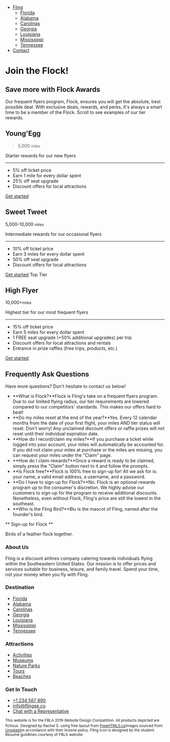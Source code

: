 * [Fling](index.html)
  - [Florida](#)
  - [Alabama](#)
  - [Carolinas](#)
  - [Georgia](#)
  - [Louisiana](#)
  - [Mississippi](#)
  - [Tennessee](#)
* [Contact](contact.html)

# Join the Flock!

## Save more with Flock Awards

Our frequent flyers program, Flock, ensures you will get the absolute, best possible deal. With exclusive deals, rewards, and perks,
						it's always a smart time to be a member of the Flock. Scroll to see examples of our tier rewards.

## Young'Egg

>5,000 <small>miles</small>

Starter rewards for our new flyers

***

* 5% off ticket price
* Earn 1 mile for every dollar spent
* 25% off seat upgrade
* Discount offers for local attractions

[Get started](#)

## Sweet Tweet

5,000-10,000 <small>miles</small>

Intermediate rewards for our occasional flyers

***

* 10% off ticket price
* Earn 3 miles for every dollar spent
* 50% off seat upgrade
* Discount offers for local attractions

[Get started](#) Top Tier

## High Flyer

10,000+<small>miles</small>

Highest tier for our most frequent flyers

***

* 15% off ticket price
* Earn 5 miles for every dollar spent
* 1 FREE seat upgrade (+50% additional upgrades) per trip
* Discount offers for local attractions and rentals
* Entrance in prize raffles (free trips, products, etc.)

[Get started](#)

## Frequently Ask Questions

Have more questions? Don't hesitate to contact us below!

* **What is Flock?**Flock is Fling's take on a frequent flyers program. Due to our limited flying radius, our tier requirements
								are lowered compared to our competitors' standards. This makes our offers hard to beat!
* **Do my miles reset at the end of the year?**Yes. Every 12 calendar months from the date of your first flight, your miles AND tier status
								will reset. Don't worry! Any unclaimed discount offers or raffle prizes will not reset until their individual
								expiration date.
* **How do I record/claim my miles?**If you purchase a ticket while logged into your account, your miles will automatically be accounted for. If you did not claim your miles at purchase or the miles are missing, you can
								request your miles under the "Claim" page.
* **How do I claim rewards?**Once a reward is ready to be claimed, simply press the "Claim" button next to it and follow the prompts.
* **Is Flock free?**Flock is 100% free to sign-up for! All we ask for is: your name, a valid email address, a username, and a password.
* **Do I have to sign-up for Flock?**No. Flock is an optional rewards program up to the consumer's discretion. We highly advise our customers
								to sign-up for the program to receive additional discounts. Nonetheless, even without Flock, Fling's price are still the lowest in the southeast.
* **Who is the Fling Bird?**Blu is the mascot of Fling, named after the founder's bird.

**  Sign-up for Flock **

Birds of a feather flock together.

### About Us

Fling is a discount airlines company catering towards individuals flying within the Southeastern United States.
							Our mission is to offer prices and services suitable for business, leisure, and family travel. Spend your time,
							not your money when you fly with Fling.

### Destination

* [Florida](#)
* [Alabama](#)
* [Carolinas](#)
* [Georgia](#)
* [Louisiana](#)
* [Mississippi](#)
* [Tennessee](#)

### Attractions

* [Activities](#)
* [Museums](#)
* [Nature Parks](#)
* [Tours](#)
* [Beaches](#)

### Get In Touch

* [+1 234 567 890](#)
* [info@flingse.co](#)
* [Chat with a Representative](#)

<small>This website is for the FBLA 2019 Website Design Competition. All products depicted are fictious.</small>
							<small>Designed by Rachel S. using free layout from [FreeHTML5.co](https://freehtml5.co/)Images sourced from [Unsplash](http://unsplash.com/)in accordance with their licesne policy.
								Fling Icon is designed by the student. Resumé guildlines courtesy of FBLA website.</small>
